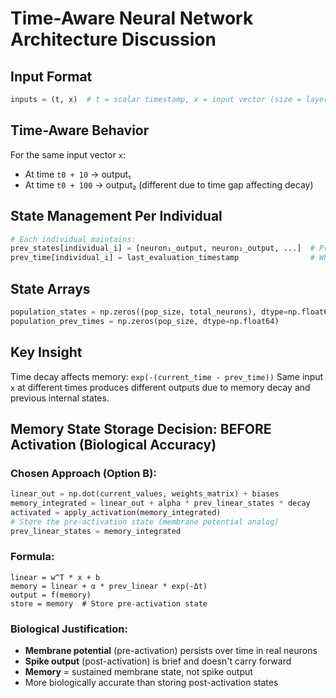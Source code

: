 # Time-Aware Neural Network Architecture Discussion

## Input Format
```python
inputs = (t, x)  # t = scalar timestamp, x = input vector (size = layer_sizes[0])
```

## Time-Aware Behavior
For the same input vector `x`:
- At time `t0 + 10` → output₁
- At time `t0 + 100` → output₂ (different due to time gap affecting decay)

## State Management Per Individual
```python
# Each individual maintains:
prev_states[individual_i] = [neuron₁_output, neuron₂_output, ...]  # Previous outputs
prev_time[individual_i] = last_evaluation_timestamp                # When last evaluated
```

## State Arrays
```python
population_states = np.zeros((pop_size, total_neurons), dtype=np.float64)
population_prev_times = np.zeros(pop_size, dtype=np.float64)
```

## Key Insight
Time decay affects memory: `exp(-(current_time - prev_time))`
Same input `x` at different times produces different outputs due to memory decay and previous internal states.

## Memory State Storage Decision: BEFORE Activation (Biological Accuracy)

### Chosen Approach (Option B):
```python
linear_out = np.dot(current_values, weights_matrix) + biases
memory_integrated = linear_out + alpha * prev_linear_states * decay
activated = apply_activation(memory_integrated)
# Store the pre-activation state (membrane potential analog)
prev_linear_states = memory_integrated  
```

### Formula:
```
linear = w^T * x + b
memory = linear + α * prev_linear * exp(-Δt)
output = f(memory)
store = memory  # Store pre-activation state
```

### Biological Justification:
- **Membrane potential** (pre-activation) persists over time in real neurons
- **Spike output** (post-activation) is brief and doesn't carry forward
- **Memory** = sustained membrane state, not spike output
- More biologically accurate than storing post-activation states